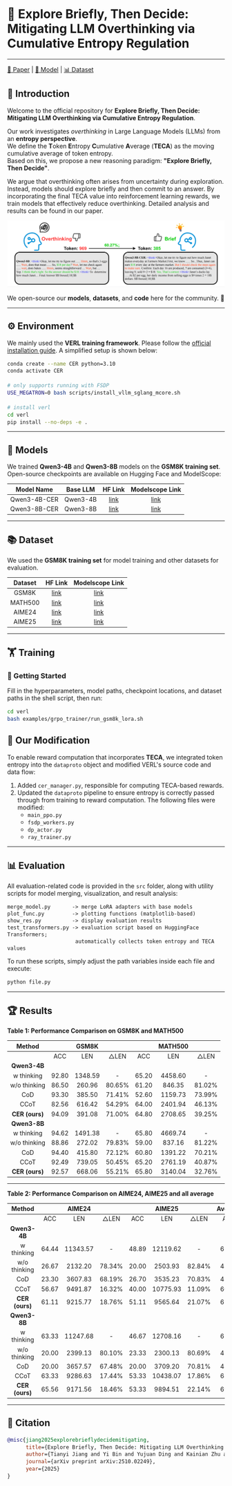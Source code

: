 # 🚀 Explore Briefly, Then Decide: Mitigating LLM Overthinking via Cumulative Entropy Regulation
-----------------

[📄 Paper](https://arxiv.org/abs/2510.02249) | [🤖 Model](#model) | [📊 Dataset](#dataset)

## 🌟 Introduction

Welcome to the official repository for **Explore Briefly, Then Decide: Mitigating LLM Overthinking via Cumulative Entropy Regulation**.

Our work investigates *overthinking* in Large Language Models (LLMs) from an **entropy perspective**.  
We define the **T**oken **E**ntropy **C**umulative **A**verage (**TECA**) as the moving cumulative average of token entropy.  
Based on this, we propose a new reasoning paradigm: **"Explore Briefly, Then Decide"**.  

We argue that overthinking often arises from uncertainty during exploration. Instead, models should explore briefly and then commit to an answer. By incorporating the final TECA value into reinforcement learning rewards, we train models that effectively reduce overthinking. Detailed analysis and results can be found in our paper.  

![Figure0](figures/figure_0.png)

We open-source our **models**, **datasets**, and **code** here for the community. 🎉

---

## ⚙️ Environment

We mainly used the **VERL training framework**. Please follow the [official installation guide](https://verl.readthedocs.io/en/latest/start/install.html). A simplified setup is shown below:

```bash
conda create --name CER python=3.10
conda activate CER

# only supports running with FSDP
USE_MEGATRON=0 bash scripts/install_vllm_sglang_mcore.sh

# install verl
cd verl
pip install --no-deps -e .
```

---

## 🧩 Models

<a name="model"></a> 

We trained **Qwen3-4B** and **Qwen3-8B** models on the **GSM8K training set**. Open-source checkpoints are available on Hugging Face and ModelScope:

|  Model Name  | Base LLM |                 HF Link                  |             Modelscope Link              |
| :----------: | :------: | :--------------------------------------: | :--------------------------------------: |
| Qwen3-4B-CER | Qwen3-4B | [link](https://huggingface.co/Ausert/Qwen3-4B-CER) | [link](https://www.modelscope.cn/models/ausertdream/Qwen3-4B-CER) |
| Qwen3-8B-CER | Qwen3-8B | [link](https://huggingface.co/Ausert/Qwen3-8B-CER) | [link](https://www.modelscope.cn/models/ausertdream/Qwen3-8B-CER) |

---

## 📚 Dataset

<a name="dataset"></a>

We used the **GSM8K training set** for model training and other datasets for evaluation.

| Dataset |                 HF Link                  |             Modelscope Link              |
| :-----: | :--------------------------------------: | :--------------------------------------: |
|  GSM8K  | [link](https://huggingface.co/datasets/openai/gsm8k) | [link](https://www.modelscope.cn/datasets/modelscope/gsm8k) |
| MATH500 | [link](https://huggingface.co/datasets/HuggingFaceH4/MATH-500) | [link](https://www.modelscope.cn/datasets/AI-ModelScope/MATH-500/summary) |
| AIME24  | [link](https://huggingface.co/datasets/Maxwell-Jia/AIME_2024) | [link](https://www.modelscope.cn/datasets/AI-ModelScope/AIME_2024) |
| AIME25  | [link](https://huggingface.co/datasets/math-ai/aime25) | [link](https://www.modelscope.cn/datasets/TIGER-Lab/AIME25/files) |

---

## 🏋️ Training

### 🔑 Getting Started

Fill in the hyperparameters, model paths, checkpoint locations, and dataset paths in the shell script, then run:

```bash
cd verl
bash examples/grpo_trainer/run_gsm8k_lora.sh
```

## 🔧 Our Modification

To enable reward computation that incorporates **TECA**, we integrated token entropy into the `dataproto` object and modified VERL's source code and data flow:

1. Added `cer_manager.py`, responsible for computing TECA-based rewards.
2. Updated the `dataproto` pipeline to ensure entropy is correctly passed through from training to reward computation. The following files were modified:
   - `main_ppo.py`
   - `fsdp_workers.py`
   - `dp_actor.py`
   - `ray_trainer.py`

---

## 📊 Evaluation

All evaluation-related code is provided in the `src` folder, along with utility scripts for model merging, visualization, and result analysis:

```text
merge_model.py       -> merge LoRA adapters with base models
plot_func.py         -> plotting functions (matplotlib-based)
show_res.py          -> display evaluation results
test_transformers.py -> evaluation script based on HuggingFace Transformers; 
					  automatically collects token entropy and TECA values
```

To run these scripts, simply adjust the path variables inside each file and execute:

```bash
python file.py
```

---

## 🏆 Results

**Table 1: Performance Comparison on GSM8K and MATH500**

|   **Method**   |       | **GSM8K** |        |       | **MATH500** |        |
| :------------: | :---: | :-------: | :----: | :---: | :---------: | :----: |
|                |  ACC  |    LEN    |  △LEN  |  ACC  |     LEN     |  △LEN  |
|  **Qwen3-4B**  |       |           |        |       |             |        |
|   w thinking   | 92.80 |  1348.59  |   -    | 65.20 |   4458.60   |   -    |
|  w/o thinking  | 86.50 |  260.96   | 80.65% | 61.20 |   846.35    | 81.02% |
|      CoD       | 93.30 |  385.50   | 71.41% | 52.60 |   1159.73   | 73.99% |
|      CCoT      | 82.56 |  616.42   | 54.29% | 64.00 |   2401.94   | 46.13% |
| **CER (ours)** | 94.09 |  391.08   | 71.00% | 64.80 |   2708.65   | 39.25% |
|  **Qwen3-8B**  |       |           |        |       |             |        |
|   w thinking   | 94.62 |  1491.38  |   -    | 65.80 |   4669.74   |   -    |
|  w/o thinking  | 88.86 |  272.02   | 79.83% | 59.00 |   837.16    | 81.22% |
|      CoD       | 94.40 |  415.80   | 72.12% | 60.80 |   1391.22   | 70.21% |
|      CCoT      | 92.49 |  739.05   | 50.45% | 65.20 |   2761.19   | 40.87% |
| **CER (ours)** | 92.57 |  668.06   | 55.21% | 65.80 |   3140.04   | 32.76% |

---

**Table 2: Performance Comparison on AIME24, AIME25 and all average**

|   **Method**   |       | **AIME24** |        |       | **AIME25** |        | **Average** |         |
| :------------: | :---: | :--------: | :----: | :---: | :--------: | :----: | :---------: | :-----: |
|                |  ACC  |    LEN     |  △LEN  |  ACC  |    LEN     |  △LEN  |     ACC     |   LEN   |
|  **Qwen3-4B**  |       |            |        |       |            |        |             |         |
|   w thinking   | 64.44 |  11343.57  |   -    | 48.89 |  12119.62  |   -    |    67.83    | 7317.59 |
|  w/o thinking  | 26.67 |  2132.20   | 78.34% | 20.00 |  2503.93   | 82.84% |    48.59    | 1435.86 |
|      CoD       | 23.30 |  3607.83   | 68.19% | 26.70 |  3535.23   | 70.83% |    48.98    | 2172.07 |
|      CCoT      | 56.67 |  9491.87   | 16.32% | 40.00 |  10775.93  | 11.09% |    60.81    | 5821.54 |
| **CER (ours)** | 61.11 |  9215.77   | 18.76% | 51.11 |  9565.64   | 21.07% |    67.78    | 5470.29 |
|  **Qwen3-8B**  |       |            |        |       |            |        |             |         |
|   w thinking   | 63.33 |  11247.68  |   -    | 46.67 |  12708.16  |   -    |    67.60    | 7529.24 |
|  w/o thinking  | 20.00 |  2399.13   | 80.10% | 23.33 |  2300.13   | 80.69% |    47.80    | 1452.11 |
|      CoD       | 20.00 |  3657.57   | 67.48% | 20.00 |  3709.20   | 70.81% |    48.80    | 2293.45 |
|      CCoT      | 63.33 |  9286.63   | 17.44% | 53.33 |  10438.07  | 17.86% |    68.59    | 5806.23 |
| **CER (ours)** | 65.56 |  9171.56   | 18.46% | 53.33 |  9894.51   | 22.14% |    69.32    | 5718.54 |

---

## 📖 Citation

```bibtex
@misc{jiang2025explorebrieflydecidemitigating,
      title={Explore Briefly, Then Decide: Mitigating LLM Overthinking via Cumulative Entropy Regulation}, 
      author={Tianyi Jiang and Yi Bin and Yujuan Ding and Kainian Zhu and Fei Ma and Jingkuan Song and Heng Tao Shen},
      journal={arXiv preprint arXiv:2510.02249},
      year={2025}
}
```
